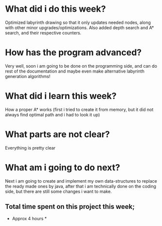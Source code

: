# What did i do this week?

Optimized labyrinth drawing so that it only updates needed nodes, along with other minor upgrades/optimizations.
Also added depth search and A* search, and their respective counters.


# How has the program advanced?

Very well, soon i am going to be done on the programming side, and can do rest of the documentation and maybe even make alternative labyrinth generation algorithms!


# What did i learn this week?

How a proper A* works (first i tried to create it from memory, but it did not always find optimal path and i had to look it up)


# What parts are not clear?

Everything is pretty clear


# What am i going to do next?

Next i am going to create and implement my own data-structures to replace the ready made ones by java, after that i am technically done on the coding side, but there are still some changes i want to make.


## Total time spent on this project this week;

* Approx 4 hours *
